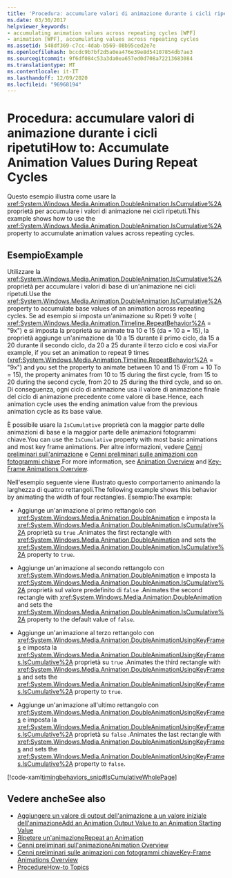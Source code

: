 ```yaml
---
title: 'Procedura: accumulare valori di animazione durante i cicli ripetuti'
ms.date: 03/30/2017
helpviewer_keywords:
- accumulating animation values across repeating cycles [WPF]
- animation [WPF], accumulating values across repeating cycles
ms.assetid: 548df369-c7cc-4dab-b569-08b95ced2e7e
ms.openlocfilehash: bccdc9b7bf2d5a0ea476e39e8d54107854db7ae3
ms.sourcegitcommit: 9f6df084c53a3da0ea657ed0d708a72213683084
ms.translationtype: MT
ms.contentlocale: it-IT
ms.lasthandoff: 12/09/2020
ms.locfileid: "96968194"
---
```

# <a name="how-to-accumulate-animation-values-during-repeat-cycles"></a><span data-ttu-id="386db-102">Procedura: accumulare valori di animazione durante i cicli ripetuti</span><span class="sxs-lookup"><span data-stu-id="386db-102">How to: Accumulate Animation Values During Repeat Cycles</span></span>
<span data-ttu-id="386db-103">Questo esempio illustra come usare la <xref:System.Windows.Media.Animation.DoubleAnimation.IsCumulative%2A> proprietà per accumulare i valori di animazione nei cicli ripetuti.</span><span class="sxs-lookup"><span data-stu-id="386db-103">This example shows how to use the <xref:System.Windows.Media.Animation.DoubleAnimation.IsCumulative%2A> property to accumulate animation values across repeating cycles.</span></span>  
  
## <a name="example"></a><span data-ttu-id="386db-104">Esempio</span><span class="sxs-lookup"><span data-stu-id="386db-104">Example</span></span>  
 <span data-ttu-id="386db-105">Utilizzare la <xref:System.Windows.Media.Animation.DoubleAnimation.IsCumulative%2A> proprietà per accumulare i valori di base di un'animazione nei cicli ripetuti.</span><span class="sxs-lookup"><span data-stu-id="386db-105">Use the <xref:System.Windows.Media.Animation.DoubleAnimation.IsCumulative%2A> property to accumulate base values of an animation across repeating cycles.</span></span> <span data-ttu-id="386db-106">Se ad esempio si imposta un'animazione su Ripeti 9 volte ( <xref:System.Windows.Media.Animation.Timeline.RepeatBehavior%2A> = "9x") e si imposta la proprietà su animate tra 10 e 15 (da = 10 a = 15), la proprietà aggiunge un'animazione da 10 a 15 durante il primo ciclo, da 15 a 20 durante il secondo ciclo, da 20 a 25 durante il terzo ciclo e così via.</span><span class="sxs-lookup"><span data-stu-id="386db-106">For example, if you set an animation to repeat 9 times (<xref:System.Windows.Media.Animation.Timeline.RepeatBehavior%2A> = "9x") and you set the property to animate between 10 and 15 (From = 10 To = 15), the property animates from 10 to 15 during the first cycle, from 15 to 20 during the second cycle, from 20 to 25 during the third cycle, and so on.</span></span> <span data-ttu-id="386db-107">Di conseguenza, ogni ciclo di animazione usa il valore di animazione finale del ciclo di animazione precedente come valore di base.</span><span class="sxs-lookup"><span data-stu-id="386db-107">Hence, each animation cycle uses the ending animation value from the previous animation cycle as its base value.</span></span>  
  
 <span data-ttu-id="386db-108">È possibile usare la `IsCumulative` proprietà con la maggior parte delle animazioni di base e la maggior parte delle animazioni fotogrammi chiave.</span><span class="sxs-lookup"><span data-stu-id="386db-108">You can use the `IsCumulative` property with most basic animations and most key frame animations.</span></span> <span data-ttu-id="386db-109">Per altre informazioni, vedere [Cenni preliminari sull'animazione](animation-overview.md) e [Cenni preliminari sulle animazioni con fotogrammi chiave](key-frame-animations-overview.md).</span><span class="sxs-lookup"><span data-stu-id="386db-109">For more information, see [Animation Overview](animation-overview.md) and [Key-Frame Animations Overview](key-frame-animations-overview.md).</span></span>  
  
 <span data-ttu-id="386db-110">Nell'esempio seguente viene illustrato questo comportamento animando la larghezza di quattro rettangoli.</span><span class="sxs-lookup"><span data-stu-id="386db-110">The following example shows this behavior by animating the width of four rectangles.</span></span> <span data-ttu-id="386db-111">Esempio:</span><span class="sxs-lookup"><span data-stu-id="386db-111">The example:</span></span>  
  
- <span data-ttu-id="386db-112">Aggiunge un'animazione al primo rettangolo con <xref:System.Windows.Media.Animation.DoubleAnimation> e imposta la <xref:System.Windows.Media.Animation.DoubleAnimation.IsCumulative%2A> proprietà su `true` .</span><span class="sxs-lookup"><span data-stu-id="386db-112">Animates the first rectangle with <xref:System.Windows.Media.Animation.DoubleAnimation> and sets the <xref:System.Windows.Media.Animation.DoubleAnimation.IsCumulative%2A> property to `true`.</span></span>  
  
- <span data-ttu-id="386db-113">Aggiunge un'animazione al secondo rettangolo con <xref:System.Windows.Media.Animation.DoubleAnimation> e imposta la <xref:System.Windows.Media.Animation.DoubleAnimation.IsCumulative%2A> proprietà sul valore predefinito di `false` .</span><span class="sxs-lookup"><span data-stu-id="386db-113">Animates the second rectangle with <xref:System.Windows.Media.Animation.DoubleAnimation> and sets the <xref:System.Windows.Media.Animation.DoubleAnimation.IsCumulative%2A> property to the default value of `false`.</span></span>  
  
- <span data-ttu-id="386db-114">Aggiunge un'animazione al terzo rettangolo con <xref:System.Windows.Media.Animation.DoubleAnimationUsingKeyFrames> e imposta la <xref:System.Windows.Media.Animation.DoubleAnimationUsingKeyFrames.IsCumulative%2A> proprietà su `true` .</span><span class="sxs-lookup"><span data-stu-id="386db-114">Animates the third rectangle with <xref:System.Windows.Media.Animation.DoubleAnimationUsingKeyFrames> and sets the <xref:System.Windows.Media.Animation.DoubleAnimationUsingKeyFrames.IsCumulative%2A> property to `true`.</span></span>  
  
- <span data-ttu-id="386db-115">Aggiunge un'animazione all'ultimo rettangolo con <xref:System.Windows.Media.Animation.DoubleAnimationUsingKeyFrames> e imposta la <xref:System.Windows.Media.Animation.DoubleAnimationUsingKeyFrames.IsCumulative%2A> proprietà su `false` .</span><span class="sxs-lookup"><span data-stu-id="386db-115">Animates the last rectangle with <xref:System.Windows.Media.Animation.DoubleAnimationUsingKeyFrames> and sets the <xref:System.Windows.Media.Animation.DoubleAnimationUsingKeyFrames.IsCumulative%2A> property to `false`.</span></span>  
  
 [!code-xaml[timingbehaviors_snip#IsCumulativeWholePage](~/samples/snippets/csharp/VS_Snippets_Wpf/timingbehaviors_snip/CSharp/IsCumulativeExample.xaml#iscumulativewholepage)]  
  
## <a name="see-also"></a><span data-ttu-id="386db-116">Vedere anche</span><span class="sxs-lookup"><span data-stu-id="386db-116">See also</span></span>

- [<span data-ttu-id="386db-117">Aggiungere un valore di output dell'animazione a un valore iniziale dell'animazione</span><span class="sxs-lookup"><span data-stu-id="386db-117">Add an Animation Output Value to an Animation Starting Value</span></span>](how-to-add-an-animation-output-value-to-an-animation-starting-value.md)
- [<span data-ttu-id="386db-118">Ripetere un'animazione</span><span class="sxs-lookup"><span data-stu-id="386db-118">Repeat an Animation</span></span>](how-to-repeat-an-animation.md)
- [<span data-ttu-id="386db-119">Cenni preliminari sull'animazione</span><span class="sxs-lookup"><span data-stu-id="386db-119">Animation Overview</span></span>](animation-overview.md)
- [<span data-ttu-id="386db-120">Cenni preliminari sulle animazioni con fotogrammi chiave</span><span class="sxs-lookup"><span data-stu-id="386db-120">Key-Frame Animations Overview</span></span>](key-frame-animations-overview.md)
- [<span data-ttu-id="386db-121">Procedure</span><span class="sxs-lookup"><span data-stu-id="386db-121">How-to Topics</span></span>](animation-and-timing-how-to-topics.md)
